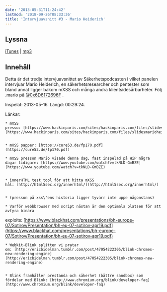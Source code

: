 ```yaml
---
date: '2013-05-31T11:24:42'
lastmod: '2018-09-26T08:33:36'
title: 'Intervjuavsnitt #3 - Mario Heiderich'
---
```

## Lyssna

[iTunes](https://itunes.apple.com/se/podcast/intervjuavsnitt-3-mario-heiderich/id576469997?i=160306249&l=en&mt=2)
\| [mp3](http://traffic.libsyn.com/sakerhetspodcasten/marioheiderich.mp3)

## Innehåll

Detta är det tredje intervjuavsnittet av Säkerhetspodcasten i vilket panelen intervjuar
Mario Heiderich, en säkerhetsresearcher och pentester som bland annat ligger bakom
mXSS och många andra klientsidesårbarheter. Följ .mario på [@0x6D6172696F](https://twitter.com/0x6D6172696F)
.

Inspelat: 2013-05-16. Längd: 00:29:24.

Länkar:

	* mXSS presso: [https://www.hackinparis.com/sites/hackinparis.com/files/slidesmarioheiderich.pdf](https://www.hackinparis.com/sites/hackinparis.com/files/slidesmarioheiderich.pdf)


	* mXSS papper: [https://cure53.de/fp170.pdf](https://cure53.de/fp170.pdf) 

	* mXSS presson Mario visade denna dag, fast inspelad på HiP några dagar tidigare: [https://www.youtube.com/watch?v=tkNLD-GmBZE](https://www.youtube.com/watch?v=tkNLD-GmBZE)


	* innerHTML test tool för att hitta mXSS hål: [http://html5sec.org/innerhtml/](http://html5sec.org/innerhtml/)


	* (presson på xss\'ens historia ligger tyvärr inte uppe någonstans)

	* Varför webbbrowser med script nästan är den optimala platsen för att avfyra binära
exploits: [https://www.blackhat.com/presentations/bh-europe-07/Sotirov/Presentation/bh-eu-07-sotirov-apr19.pdf](https://www.blackhat.com/presentations/bh-europe-07/Sotirov/Presentation/bh-eu-07-sotirov-apr19.pdf)


	* Webkit-Blink splitten vi pratar om: [http://ericbidelman.tumblr.com/post/47054222305/blink-chromes-new-rendering-engine](http://ericbidelman.tumblr.com/post/47054222305/blink-chromes-new-rendering-engine)


	* Blink framhåller prestanda och säkerhet (bättre sandbox) som fördelar med Blink: [http://www.chromium.org/blink/developer-faq](http://www.chromium.org/blink/developer-faq)




